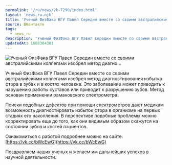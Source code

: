 ```yaml
---
permalink: '/ru/news/vk-7290/index.html'
layout: 'news.ru.njk'
title: 'Ученый ФизФака ВГУ Павел Середин вместе со своими австралийскими коллегами изобрел метод диагно…'
source: ВКонтакте
tags:
  - news_ru
description: 'Ученый ФизФака ВГУ Павел Середин вместе со своими австралийскими коллегами изобрел метод диагно…'
updatedAt: 1608304381
---
```

![Ученый ФизФака ВГУ Павел Середин вместе со своими австралийскими коллегами изобрел метод диагно…](https://sun9-61.userapi.com/impg/n9sJ14EmVS3LGlxOAwsoLjHTsBs_yAQ7eYvgsw/1LlsxX-CwnU.jpg?size=1280x720&quality=96&sign=0a4e59ea683a1c9eb7e3fcb2b4c4ae0c&c_uniq_tag=Fo81hzgLakek28ZNZuatZZrp8fjBSOm9f807ODvab94&type=album)

Ученый ФизФака ВГУ Павел Середин вместе со своими австралийскими коллегами изобрел метод диагностирования избытка фтора в зубах и в костях человека. Это заболевание может приводить к нарушению работы суставов или приводит к разрушению зубов. Метод основан применении рамановского спектрометра.

Поиски подобных дефектов при помощи спектрометров дают медикам возможность диагностировать избыток фтора в организме на первых стадиях его накопления. В перспективе подобные проблемы можно корректировать еще до того, как они видимым образом скажутся на состоянии зубов и костей пациентов.

Ознакомиться с работой подробнее можно на сайте: [https://vk.cc/bWcEwG](https://vk.cc/bWcEwG)

Поздравляем наших ученых и желаем им дальнейших успехов в научной деятельности.
